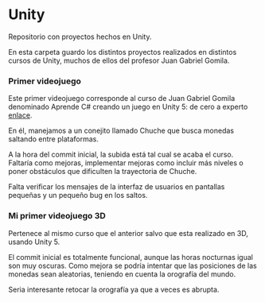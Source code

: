 # Unity

Repositorio con proyectos hechos en Unity.

En esta carpeta guardo los distintos proyectos realizados en distintos cursos de Unity, muchos de ellos del profesor Juan Gabriel Gomila.

### Primer videojuego

Este primer videojuego corresponde al curso de Juan Gabriel Gomila denominado Aprende C# creando un juego en Unity 5: de cero a experto  [enlace](https://www.udemy.com/course/crea-un-juego-completo-en-unity-5/).

En él, manejamos a un conejito llamado Chuche que busca monedas saltando entre plataformas.

A la hora del commit inicial, la subida está tal cual se acaba el curso. Faltaría como mejoras, implementar mejoras como incluir más niveles o poner obstáculos que dificulten la trayectoria de Chuche.

Falta verificar los mensajes de la interfaz de usuarios en pantallas pequeñas y un pequeño bug en los saltos.

### Mi primer videojuego 3D

Pertenece al mismo curso que el anterior salvo que esta realizado en 3D, usando Unity 5.

El commit inicial es totalmente funcional, aunque las horas nocturnas igual son muy oscuras. Como mejora se podría intentar que las posiciones de las monedas sean aleatorias, teniendo en cuenta la orografía del mundo.

Seria interesante retocar la orografía ya que a veces es abrupta.

